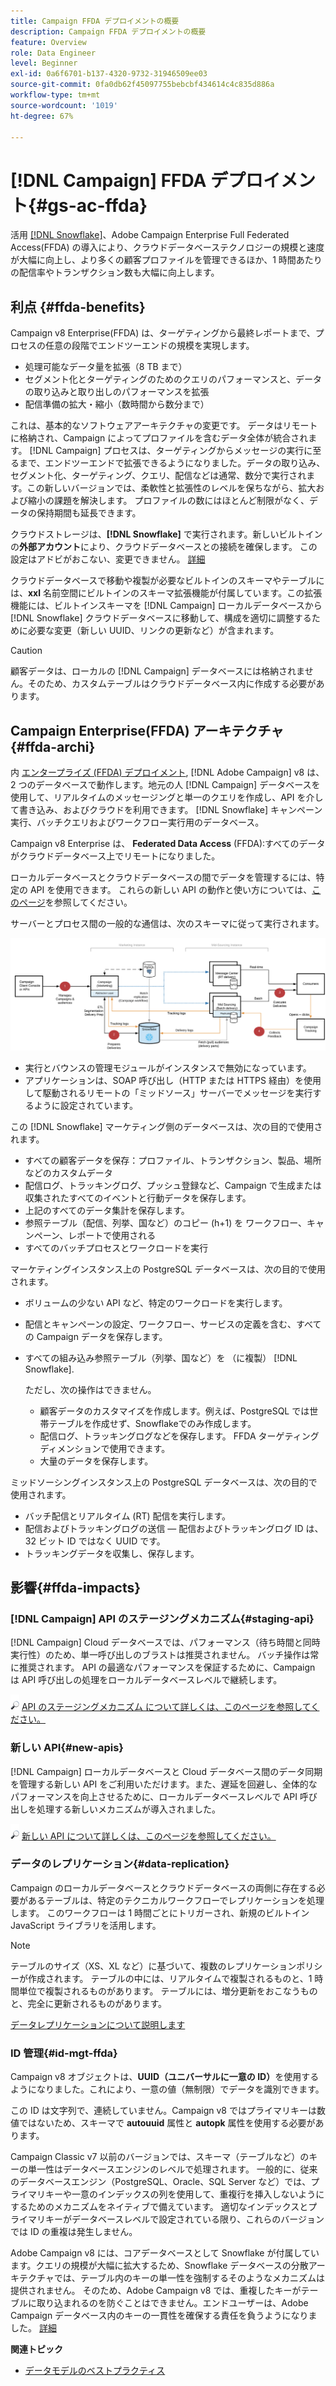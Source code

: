 ```yaml
---
title: Campaign FFDA デプロイメントの概要
description: Campaign FFDA デプロイメントの概要
feature: Overview
role: Data Engineer
level: Beginner
exl-id: 0a6f6701-b137-4320-9732-31946509ee03
source-git-commit: 0fa0db62f45097755bebcbf434614c4c835d886a
workflow-type: tm+mt
source-wordcount: '1019'
ht-degree: 67%

---
```


# [!DNL Campaign] FFDA デプロイメント{#gs-ac-ffda}

活用 [[!DNL Snowflake]](https://www.snowflake.com/)、Adobe Campaign Enterprise Full Federated Access(FFDA) の導入により、クラウドデータベーステクノロジーの規模と速度が大幅に向上し、より多くの顧客プロファイルを管理できるほか、1 時間あたりの配信率やトランザクション数も大幅に向上します。

## 利点 {#ffda-benefits}

Campaign v8 Enterprise(FFDA) は、ターゲティングから最終レポートまで、プロセスの任意の段階でエンドツーエンドの規模を実現します。

* 処理可能なデータ量を拡張（8 TB まで）
* セグメント化とターゲティングのためのクエリのパフォーマンスと、データの取り込みと取り出しのパフォーマンスを拡張
* 配信準備の拡大・縮小（数時間から数分まで）

これは、基本的なソフトウェアアーキテクチャの変更です。 データはリモートに格納され、Campaign によってプロファイルを含むデータ全体が統合されます。 [!DNL Campaign] プロセスは、ターゲティングからメッセージの実行に至るまで、エンドツーエンドで拡張できるようになりました。データの取り込み、セグメント化、ターゲティング、クエリ、配信などは通常、数分で実行されます。この新しいバージョンでは、柔軟性と拡張性のレベルを保ちながら、拡大および縮小の課題を解決します。 プロファイルの数にはほとんど制限がなく、データの保持期間も延長できます。

クラウドストレージは、**[!DNL Snowflake]** で実行されます。新しいビルトインの&#x200B;**外部アカウント**により、クラウドデータベースとの接続を確保します。
この設定はアドビがおこない、変更できません。 [詳細](../config/external-accounts.md)

クラウドデータベースで移動や複製が必要なビルトインのスキーマやテーブルには、**xxl** 名前空間にビルトインのスキーマ拡張機能が付属しています。この拡張機能には、ビルトインスキーマを [!DNL Campaign] ローカルデータベースから [!DNL Snowflake] クラウドデータベースに移動して、構成を適切に調整するために必要な変更（新しい UUID、リンクの更新など）が含まれます。


>[!CAUTION]
>
> 顧客データは、ローカルの [!DNL Campaign] データベースには格納されません。そのため、カスタムテーブルはクラウドデータベース内に作成する必要があります。

## Campaign Enterprise(FFDA) アーキテクチャ{#ffda-archi}

内 [エンタープライズ (FFDA) デプロイメント](../architecture/enterprise-deployment.md), [!DNL Adobe Campaign] v8 は、2 つのデータベースで動作します。地元の人 [!DNL Campaign] データベースを使用して、リアルタイムのメッセージングと単一のクエリを作成し、API を介して書き込み、およびクラウドを利用できます。 [!DNL Snowflake] キャンペーン実行、バッチクエリおよびワークフロー実行用のデータベース。

Campaign v8 Enterprise は、 **Federated Data Access** (FFDA):すべてのデータがクラウドデータベース上でリモートになりました。

ローカルデータベースとクラウドデータベースの間でデータを管理するには、特定の API を使用できます。 これらの新しい API の動作と使い方については、[このページ](new-apis.md)を参照してください。

サーバーとプロセス間の一般的な通信は、次のスキーマに従って実行されます。

![](assets/architecture.png)

* 実行とバウンスの管理モジュールがインスタンスで無効になっています。
* アプリケーションは、SOAP 呼び出し（HTTP または HTTPS 経由）を使用して駆動されるリモートの「ミッドソース」サーバーでメッセージを実行するように設定されています。

この [!DNL Snowflake] マーケティング側のデータベースは、次の目的で使用されます。

* すべての顧客データを保存：プロファイル、トランザクション、製品、場所などのカスタムデータ
* 配信ログ、トラッキングログ、プッシュ登録など、Campaign で生成または収集されたすべてのイベントと行動データを保存します。
* 上記のすべてのデータ集計を保存します。
* 参照テーブル（配信、列挙、国など）のコピー (h+1) を ワークフロー、キャンペーン、レポートで使用される
* すべてのバッチプロセスとワークロードを実行


マーケティングインスタンス上の PostgreSQL データベースは、次の目的で使用されます。

* ボリュームの少ない API など、特定のワークロードを実行します。
* 配信とキャンペーンの設定、ワークフロー、サービスの定義を含む、すべての Campaign データを保存します。
* すべての組み込み参照テーブル（列挙、国など）を （に複製） [!DNL Snowflake].

   ただし、次の操作はできません。
   * 顧客データのカスタマイズを作成します。例えば、PostgreSQL では世帯テーブルを作成せず、Snowflakeでのみ作成します。
   * 配信ログ、トラッキングログなどを保存します。 FFDA ターゲティングディメンションで使用できます。
   * 大量のデータを保存します。


ミッドソーシングインスタンス上の PostgreSQL データベースは、次の目的で使用されます。

* バッチ配信とリアルタイム (RT) 配信を実行します。
* 配信およびトラッキングログの送信 — 配信およびトラッキングログ ID は、32 ビット ID ではなく UUID です。
* トラッキングデータを収集し、保存します。


## 影響{#ffda-impacts}

### [!DNL Campaign] API のステージングメカニズム{#staging-api}

[!DNL Campaign] Cloud データベースでは、パフォーマンス（待ち時間と同時実行性）のため、単一呼び出しのブラストは推奨されません。 バッチ操作は常に推奨されます。 API の最適なパフォーマンスを保証するために、Campaign は API 呼び出しの処理をローカルデータベースレベルで継続します。

![](../assets/do-not-localize/glass.png) [API のステージングメカニズム について詳しくは、このページを参照してください。](staging.md)

### 新しい API{#new-apis}

[!DNL Campaign] ローカルデータベースと Cloud データベース間のデータ同期を管理する新しい API をご利用いただけます。また、遅延を回避し、全体的なパフォーマンスを向上させるために、ローカルデータベースレベルで API 呼び出しを処理する新しいメカニズムが導入されました。

![](../assets/do-not-localize/glass.png) [新しい API について詳しくは、このページを参照してください。](new-apis.md)


### データのレプリケーション{#data-replication}

Campaign のローカルデータベースとクラウドデータベースの両側に存在する必要があるテーブルは、特定のテクニカルワークフローでレプリケーションを処理します。 このワークフローは 1 時間ごとにトリガーされ、新規のビルトイン JavaScript ライブラリを活用します。

>[!NOTE]
>
> テーブルのサイズ（XS、XL など）に基づいて、複数のレプリケーションポリシーが作成されます。
> テーブルの中には、リアルタイムで複製されるものと、1 時間単位で複製されるものがあります。 テーブルには、増分更新をおこなうものと、完全に更新されるものがあります。

[データレプリケーションについて説明します](replication.md)

### ID 管理{#id-mgt-ffda}

Campaign v8 オブジェクトは、**UUID（ユニバーサルに一意の ID）**&#x200B;を使用するようになりました。これにより、一意の値（無制限）でデータを識別できます。

この ID は文字列で、連続していません。Campaign v8 ではプライマリキーは数値ではないため、スキーマで **autouuid** 属性と **autopk** 属性を使用する必要があります。

Campaign Classic v7 以前のバージョンでは、スキーマ（テーブルなど）のキーの単一性はデータベースエンジンのレベルで処理されます。 一般的に、従来のデータベースエンジン（PostgreSQL、Oracle、SQL Server など）では、プライマリキーや一意のインデックスの列を使用して、重複行を挿入しないようにするためのメカニズムをネイティブで備えています。 適切なインデックスとプライマリキーがデータベースレベルで設定されている限り、これらのバージョンでは ID の重複は発生しません。

Adobe Campaign v8 には、コアデータベースとして Snowflake が付属しています。クエリの規模が大幅に拡大するため、Snowflake データベースの分散アーキテクチャでは、テーブル内のキーの単一性を強制するそのようなメカニズムは提供されません。 そのため、Adobe Campaign v8 では、重複したキーがテーブルに取り込まれるのを防ぐことはできません。エンドユーザーは、Adobe Campaign データベース内のキーの一貫性を確保する責任を負うようになりました。 [詳細](keys.md)

**関連トピック**

* [データモデルのベストプラクティス](../dev/datamodel-best-practices.md)
